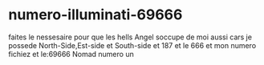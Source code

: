 # numero-illuminati-69666
faites le nessesaire pour que les hells Angel soccupe de moi aussi cars je possede North-Side,Est-side et South-side et 187 et le 666 et mon numero fichiez et le:69666 Nomad numero un 
